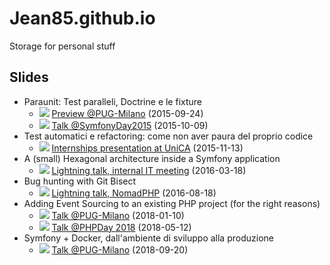 # Jean85.github.io
Storage for personal stuff
## Slides
 * Paraunit: Test paralleli, Doctrine e le fixture
   * ![][ita] [Preview @PUG-Milano](http://jean85.github.io/slides/2015-09-paraunit-pugmi/index.html) (2015-09-24)
   * ![][ita] [Talk @SymfonyDay2015](http://jean85.github.io/slides/2015-10-paraunit-symfonyday/index.html) (2015-10-09)
 * Test automatici e refactoring: come non aver paura del proprio codice
   * ![][ita] [Internships presentation at UniCA](http://jean85.github.io/slides/2015-11-unica/index.html) (2015-11-13)
 * A (small) Hexagonal architecture inside a Symfony application
   * ![][eng] [Lightning talk, internal IT meeting](http://jean85.github.io/slides/2016-03-hexagonal/index.html) (2016-03-18)
 * Bug hunting with Git Bisect
   * ![][eng] [Lightning talk, NomadPHP](http://jean85.github.io/slides/2016-08-git-bisect/index.html) (2016-08-18)
 * Adding Event Sourcing to an existing PHP project (for the right reasons)
   * ![][eng] [Talk @PUG-Milano](http://jean85.github.io/slides/2018-01-event-sourcing/index.html) (2018-01-10)
   * ![][eng] [Talk @PHPDay 2018](http://jean85.github.io/slides/2018-05-event-sourcing-phpday/index.html) (2018-05-12)
 * Symfony + Docker, dall'ambiente di sviluppo alla produzione
   * ![][ita] [Talk @PUG-Milano](http://jean85.github.io/slides/2018-09-symfony-docker-pugmi/index.html) (2018-09-20)

[ita]: https://upload.wikimedia.org/wikipedia/en/thumb/0/03/Flag_of_Italy.svg/22px-Flag_of_Italy.svg.png
[eng]: https://upload.wikimedia.org/wikipedia/en/thumb/a/ae/Flag_of_the_United_Kingdom.svg/22px-Flag_of_the_United_Kingdom.svg.png
